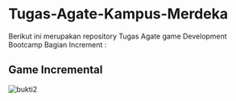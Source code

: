 # Tugas-Agate-Kampus-Merdeka

Berikut ini merupakan repository Tugas Agate game Development Bootcamp Bagian Increment :

## Game Incremental
![bukti2](https://user-images.githubusercontent.com/85096618/132954319-900e514d-effe-4e14-9b9d-c2a984b8156f.png)
